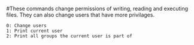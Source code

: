 #These commands change permissions of writing, reading and executing files. They can also change users that have more privilages.

	0: Change users
	1: Print current user
	2: Print all groups the current user is part of 
